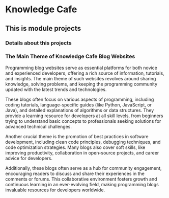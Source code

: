 # Knowledge Cafe

## This is module projects

### Details about this projects

### The Main Theme of Knowledge Cafe Blog Websites

Programming blog websites serve as essential platforms for both novice and experienced developers, offering a rich source of information, tutorials, and insights. The main theme of such websites revolves around sharing knowledge, solving problems, and keeping the programming community updated with the latest trends and technologies.

These blogs often focus on various aspects of programming, including coding tutorials, language-specific guides (like Python, JavaScript, or Java), and detailed explanations of algorithms or data structures. They provide a learning resource for developers at all skill levels, from beginners trying to understand basic concepts to professionals seeking solutions for advanced technical challenges.

Another crucial theme is the promotion of best practices in software development, including clean code principles, debugging techniques, and code optimization strategies. Many blogs also cover soft skills, like improving productivity, collaboration in open-source projects, and career advice for developers.

Additionally, these blogs often serve as a hub for community engagement, encouraging readers to discuss and share their experiences in the comments or forums. This collaborative environment fosters growth and continuous learning in an ever-evolving field, making programming blogs invaluable resources for developers worldwide.
